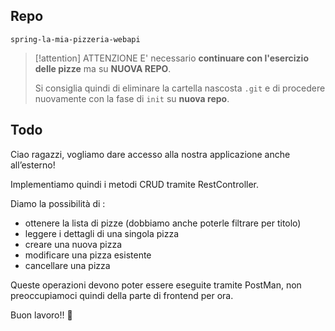 ## Repo
`spring-la-mia-pizzeria-webapi`

> [!attention] ATTENZIONE
> E' necessario **continuare con l'esercizio delle pizze** ma su **NUOVA REPO**.
> 
> Si consiglia quindi di eliminare la cartella nascosta `.git` e di procedere nuovamente con la fase di `init` su **nuova repo**.

## Todo
Ciao ragazzi,
vogliamo dare accesso alla nostra applicazione anche all’esterno!

Implementiamo quindi i metodi CRUD tramite RestController.

Diamo la possibilità di :
- ottenere la lista di pizze (dobbiamo anche poterle filtrare per titolo)
- leggere i dettagli di una singola pizza
- creare una nuova pizza
- modificare una pizza esistente
- cancellare una pizza

Queste operazioni devono poter essere eseguite tramite PostMan, non preoccupiamoci quindi della parte di frontend per ora.

Buon lavoro!! 🙂 